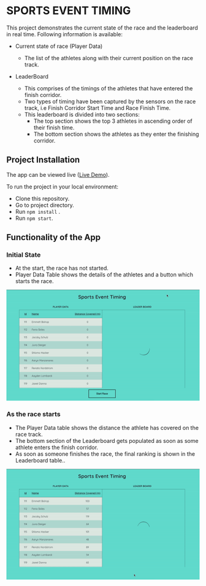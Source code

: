 # SPORTS EVENT TIMING

This project demonstrates the current state of the race and the leaderboard in real time.
Following information is available:

- Current state of race (Player Data)

  - The list of the athletes along with their current position on the race track.

- LeaderBoard
  - This comprises of the timings of the athletes that have entered the finish corridor.
  - Two types of timing have been captured by the sensors on the race track, i.e Finish Corridor Start Time and Race Finish Time.
  - This leaderboard is divided into two sections:
    - The top section shows the top 3 athletes in ascending order of their finish time.
    - The bottom section shows the athletes as they enter the finishing corridor.

## Project Installation

The app can be viewed live ([Live Demo](https://harshitbhat.github.io/Race-Timing/)).

To run the project in your local environment:

- Clone this repository.
- Go to project directory.
- Run `npm install` .
- Run `npm start`.

## Functionality of the App

### Initial State

- At the start, the race has not started.
- Player Data Table shows the details of the athletes and a button which starts the race.

![Initial](https://github.com/harshitbhat/Small-Projects/blob/master/screenshots/test/new/initial.gif)

### As the race starts

- The Player Data table shows the distance the athlete has covered on the race track.
- The bottom section of the Leaderboard gets populated as soon as some athlete enters the finish corridor.
- As soon as someone finishes the race, the final ranking is shown in the Leaderboard table..

![Race](https://github.com/harshitbhat/Small-Projects/blob/master/screenshots/test/new/race.gif)

